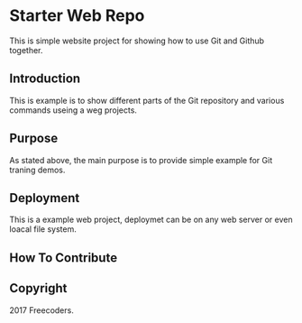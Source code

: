 # Starter Web Repo

This is simple website project for showing how to use Git and Github together.

## Introduction 

This is example is to show different parts of the Git repository and various commands useing a weg projects.

## Purpose

As stated above, the main purpose is to provide simple example for Git traning demos.

## Deployment

This is a example web project, deploymet can be on any web server or even loacal file system.

## How To Contribute

## Copyright

2017 Freecoders.
